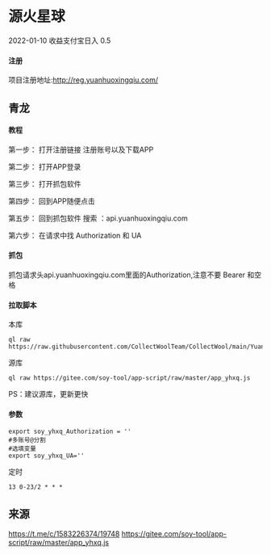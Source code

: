 # 源火星球 
2022-01-10 收益支付宝日入 0.5

####  注册 
项目注册地址:http://reg.yuanhuoxingqiu.com/

## 青龙
#### 教程
第一步： 打开注册链接 注册账号以及下载APP

第二步： 打开APP登录

第三步： 打开抓包软件

第四步： 回到APP随便点击

第五步： 回到抓包软件 搜索 ：api.yuanhuoxingqiu.com

第六步： 在请求中找 Authorization 和 UA

#### 抓包
抓包请求头api.yuanhuoxingqiu.com里面的Authorization,注意不要 Bearer 和空格

#### 拉取脚本
本库
```
ql raw https://raw.githubusercontent.com/CollectWoolTeam/CollectWool/main/YuanHuoXingQiu/app_yhxq.js
```
源库
```
ql raw https://gitee.com/soy-tool/app-script/raw/master/app_yhxq.js
```
PS：建议源库，更新更快
#### 参数
```
export soy_yhxq_Authorization = '' 
#多账号@分割
#选填变量
export soy_yhxq_UA=''
```
定时
```
13 0-23/2 * * *
```

## 来源
https://t.me/c/1583226374/19748
https://gitee.com/soy-tool/app-script/raw/master/app_yhxq.js
